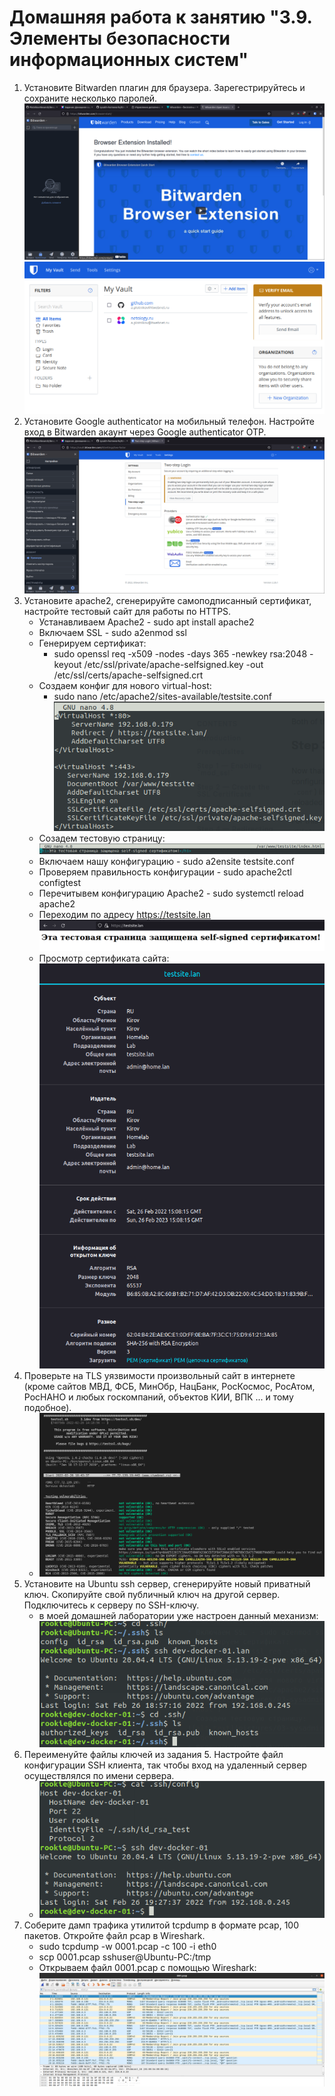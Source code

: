 Домашняя работа к занятию "3.9. Элементы безопасности информационных систем"
=
1. Установите Bitwarden плагин для браузера. Зарегестрируйтесь и сохраните несколько паролей.
![alt text](pictures/03-sysadmin-09-security-01.png "Bitwarden")
![alt text](pictures/03-sysadmin-09security03.png "Passwords")
2. Установите Google authenticator на мобильный телефон. Настройте вход в Bitwarden акаунт через Google authenticator OTP.
![alt text](pictures/03-sysadmin-09-security-02.png "Google Auth")
3. Установите apache2, сгенерируйте самоподписанный сертификат, настройте тестовый сайт для работы по HTTPS.
    * Устанавливаем Apache2 - sudo apt install apache2
    * Включаем SSL - sudo a2enmod ssl
    * Генерируем сертификат:
        * sudo openssl req -x509 -nodes -days 365 -newkey rsa:2048 -keyout /etc/ssl/private/apache-selfsigned.key -out /etc/ssl/certs/apache-selfsigned.crt
    * Создаем конфиг для нового virtual-host:
        * sudo nano /etc/apache2/sites-available/testsite.conf
    ![alt text](pictures/03-sysadmin-09-security-04.png "vhost")
    * Созадем тестовую страницу:
    ![alt text](pictures/03-sysadmin-09-security-05.png "index.html")
    * Включаем нашу конфигурацию - sudo a2ensite testsite.conf
    * Проверяем правильность конфигурации - sudo apache2ctl configtest
    * Перечитывем конфигурацию Apache2 - sudo systemctl reload apache2
    * Переходим по адресу https://testsite.lan
    ![alt text](pictures/03-sysadmin-09-security-06.png "main page")
    * Просмотр сертификата сайта:
    ![alt text](pictures/03-sysadmin-09-security-07.png "cert")
4. Проверьте на TLS уязвимости произвольный сайт в интернете (кроме сайтов МВД, ФСБ, МинОбр, НацБанк, РосКосмос, РосАтом, РосНАНО и любых госкомпаний, объектов КИИ, ВПК ... и тому подобное).
    * ![alt text](pictures/03-sysadmin-09-security-08.png "test itwebnet.ru")
5. Установите на Ubuntu ssh сервер, сгенерируйте новый приватный ключ. Скопируйте свой публичный ключ на другой сервер. Подключитесь к серверу по SSH-ключу.
    * в моей домашней лаборатории уже настроен данный механизм:
    ![alt text](pictures/03-sysadmin-09-security-09.png "ssh access")
6. Переименуйте файлы ключей из задания 5. Настройте файл конфигурации SSH клиента, так чтобы вход на удаленный сервер осуществлялся по имени сервера.
    * ![alt text](pictures/03-sysadmin-09-security-11.png)
7. Соберите дамп трафика утилитой tcpdump в формате pcap, 100 пакетов. Откройте файл pcap в Wireshark.
    * sudo tcpdump -w 0001.pcap -c 100 -i eth0
    * scp 0001.pcap sshuser@Ubuntu-PC:/tmp
    * Открываем файл 0001.pcap с помощью Wireshark:
![alt text](pictures/03-sysadmin-09-security-12.png "wireshark")